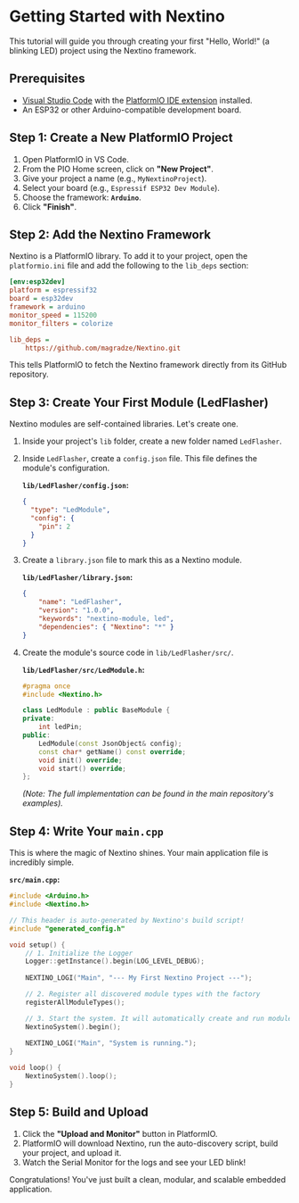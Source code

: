 # Getting Started with Nextino

This tutorial will guide you through creating your first "Hello, World!" (a blinking LED) project using the Nextino framework.

## Prerequisites

* [Visual Studio Code](https://code.visualstudio.com/) with the [PlatformIO IDE extension](https://platformio.org/platformio-ide) installed.
* An ESP32 or other Arduino-compatible development board.

## Step 1: Create a New PlatformIO Project

1. Open PlatformIO in VS Code.
2. From the PIO Home screen, click on **"New Project"**.
3. Give your project a name (e.g., `MyNextinoProject`).
4. Select your board (e.g., `Espressif ESP32 Dev Module`).
5. Choose the framework: **`Arduino`**.
6. Click **"Finish"**.

## Step 2: Add the Nextino Framework

Nextino is a PlatformIO library. To add it to your project, open the `platformio.ini` file and add the following to the `lib_deps` section:

```ini
[env:esp32dev]
platform = espressif32
board = esp32dev
framework = arduino
monitor_speed = 115200
monitor_filters = colorize

lib_deps =
    https://github.com/magradze/Nextino.git
```

This tells PlatformIO to fetch the Nextino framework directly from its GitHub repository.

## Step 3: Create Your First Module (LedFlasher)

Nextino modules are self-contained libraries. Let's create one.

1. Inside your project's `lib` folder, create a new folder named `LedFlasher`.
2. Inside `LedFlasher`, create a `config.json` file. This file defines the module's configuration.

    **`lib/LedFlasher/config.json`:**

    ```json
    {
      "type": "LedModule",
      "config": {
        "pin": 2
      }
    }
    ```

3. Create a `library.json` file to mark this as a Nextino module.

    **`lib/LedFlasher/library.json`:**

    ```json
    {
        "name": "LedFlasher",
        "version": "1.0.0",
        "keywords": "nextino-module, led",
        "dependencies": { "Nextino": "*" }
    }
    ```

4. Create the module's source code in `lib/LedFlasher/src/`.

    **`lib/LedFlasher/src/LedModule.h`:**

    ```cpp
    #pragma once
    #include <Nextino.h>
    
    class LedModule : public BaseModule {
    private:
        int ledPin;
    public:
        LedModule(const JsonObject& config);
        const char* getName() const override;
        void init() override;
        void start() override;
    };
    ```

    *(Note: The full implementation can be found in the main repository's examples).*

## Step 4: Write Your `main.cpp`

This is where the magic of Nextino shines. Your main application file is incredibly simple.

**`src/main.cpp`:**

```cpp
#include <Arduino.h>
#include <Nextino.h>

// This header is auto-generated by Nextino's build script!
#include "generated_config.h"

void setup() {
    // 1. Initialize the Logger
    Logger::getInstance().begin(LOG_LEVEL_DEBUG);
    
    NEXTINO_LOGI("Main", "--- My First Nextino Project ---");

    // 2. Register all discovered module types with the factory
    registerAllModuleTypes();

    // 3. Start the system. It will automatically create and run modules.
    NextinoSystem().begin();
    
    NEXTINO_LOGI("Main", "System is running.");
}

void loop() {
    NextinoSystem().loop();
}
```

## Step 5: Build and Upload

1. Click the **"Upload and Monitor"** button in PlatformIO.
2. PlatformIO will download Nextino, run the auto-discovery script, build your project, and upload it.
3. Watch the Serial Monitor for the logs and see your LED blink!

Congratulations! You've just built a clean, modular, and scalable embedded application.
